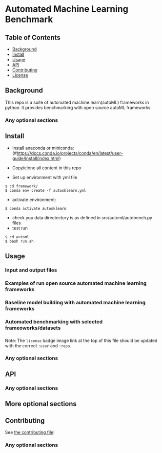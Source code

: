 # Automated Machine Learning Benchmark

## Table of Contents

- [Background](#background)
- [Install](#install)
- [Usage](#usage)
- [API](#api)
- [Contributing](#contributing)
- [License](#license)

## Background

This repo is a suite of automated machine learn(autoML) frameworks in python. It provides benchmarking with open source autoML frameworks.

### Any optional sections

## Install

- Install anaconda or miniconda: (#https://docs.conda.io/projects/conda/en/latest/user-guide/install/index.html)

- Copy/clone all content in this repo
- Set up environment with yml file

```
$ cd framework/
$ conda env create -f autosklearn.yml
```

- activate environment:

```
$ conda activate autosklearn

```

- check you data directectory is as defined in src/automl/autobench.py files
- test run

```
$ cd automl
$ bash run.sh
```

## Usage

### Input and output files

### Examples of run open source automated machine learning frameworks

### Baseline model building with automated machine learning frameworks

### Automated benchmarking with selected frameoworks/datasets

###

Note: The `license` badge image link at the top of this file should be updated with the correct `:user` and `:repo`.

### Any optional sections

## API

### Any optional sections

## More optional sections

## Contributing

See [the contributing file](CONTRIBUTING.md)!

### Any optional sections
